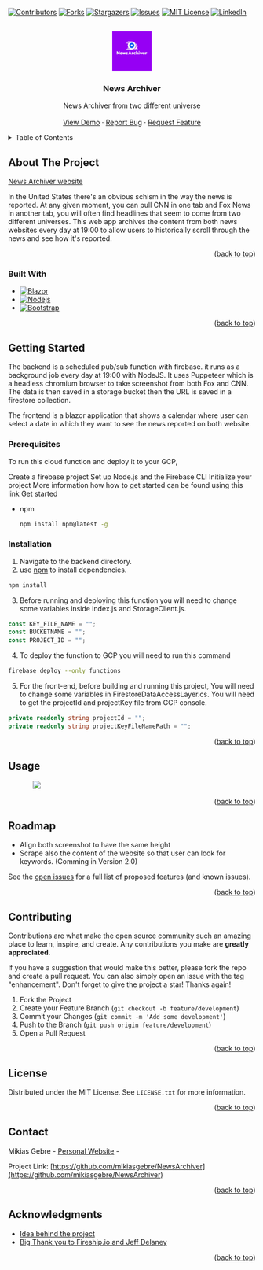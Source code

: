 <a name="readme-top"></a>

[![Contributors][contributors-shield]][contributors-url]
[![Forks][forks-shield]][forks-url]
[![Stargazers][stars-shield]][stars-url]
[![Issues][issues-shield]][issues-url]
[![MIT License][license-shield]][license-url]
[![LinkedIn][linkedin-shield]][linkedin-url]

<!-- PROJECT LOGO -->
<br />
<div align="center">
  <a href="https://github.com/mikiasgebre/NewsArchiver">
    <img src="img/newsarchiverlogo.png" alt="Logo" width="80" height="80">
  </a>

<h3 align="center">News Archiver</h3>

  <p align="center">
    News Archiver from two different universe
    <br />
    <br />
    <a href="https://github.com/mikiasgebre/NewsArchiver">View Demo</a>
    ·
    <a href="https://github.com/mikiasgebre/NewsArchiver/issues">Report Bug</a>
    ·
    <a href="https://github.com/mikiasgebre/NewsArchiver/issues">Request Feature</a>
  </p>
</div>

<!-- TABLE OF CONTENTS -->
<details>
  <summary>Table of Contents</summary>
  <ol>
    <li>
      <a href="#about-the-project">About The Project</a>
      <ul>
        <li><a href="#built-with">Built With</a></li>
      </ul>
    </li>
    <li>
      <a href="#getting-started">Getting Started</a>
      <ul>
        <li><a href="#prerequisites">Prerequisites</a></li>
        <li><a href="#installation">Installation</a></li>
      </ul>
    </li>
    <li><a href="#usage">Usage</a></li>
    <li><a href="#roadmap">Roadmap</a></li>
    <li><linkedin_usernamea href="#contributing">Contributing</a></li>
    <li><a href="#license">License</a></li>
    <li><a href="#contact">Contact</a></li>
    <li><a href="#acknowledgments">Acknowledgments</a></li>
  </ol>
</details>

<!-- ABOUT THE PROJECT -->

## About The Project

[News Archiver website](https://dataaggregatorcnf.azurewebsites.net/)

In the United States there's an obvious schism in the way the news is reported. At any given moment, you can pull CNN in one tab and Fox News in another tab, you will often find headlines that seem to come from two different universes. This web app archives the content from both news websites every day at 19:00 to allow users to historically scroll through the news and see how it's reported.

<p align="right">(<a href="#readme-top">back to top</a>)</p>

### Built With

- [![Blazor][blazor.com]][blazor-url]
- [![Nodejs][node.com]][node-url]
- [![Bootstrap][bootstrap.com]][bootstrap-url]

<p align="right">(<a href="#readme-top">back to top</a>)</p>

<!-- GETTING STARTED -->

## Getting Started

The backend is a scheduled pub/sub function with firebase. it runs as a background job every day at 19:00 with NodeJS. It uses Puppeteer which is a headless chromium browser to take screenshot from both Fox and CNN. The data is then saved in a storage bucket then the URL is saved in a firestore collection.

The frontend is a blazor application that shows a calendar where user can select a date in which they want to see the news reported on both website.

### Prerequisites

To run this cloud function and deploy it to your GCP,

Create a firebase project
Set up Node.js and the Firebase CLI
Initialize your project
More information how how to get started can be found using this link Get started

- npm
  ```sh
  npm install npm@latest -g
  ```

### Installation

1. Navigate to the backend directory.
2. use [npm](https://docs.npmjs.com/getting-started) to install dependencies.

```bash
npm install
```

3. Before running and deploying this function you will need to change some variables inside index.js and StorageClient.js.

```javascript
const KEY_FILE_NAME = "";
const BUCKETNAME = "";
const PROJECT_ID = "";
```

4. To deploy the function to GCP you will need to run this command

```bash
firebase deploy --only functions
```

5. For the front-end, before building and running this project, You will need to change some variables in FirestoreDataAccessLayer.cs. You will need to get the projectId and projectKey file from GCP console.

```C#
private readonly string projectId = "";
private readonly string projectKeyFileNamePath = "";
```

<p align="right">(<a href="#readme-top">back to top</a>)</p>

<!-- USAGE EXAMPLES -->

## Usage

<img src="img/screen_record.gif" style="margin-left:50px" />

<p align="right">(<a href="#readme-top">back to top</a>)</p>

<!-- ROADMAP -->

## Roadmap

- Align both screenshot to have the same height
- Scrape also the content of the website so that user can look for keywords. (Comming in Version 2.0)

See the [open issues](https://github.com/mikiasgebre/NewsArchiver/issues) for a full list of proposed features (and known issues).

<p align="right">(<a href="#readme-top">back to top</a>)</p>

<!-- CONTRIBUTING -->

## Contributing

Contributions are what make the open source community such an amazing place to learn, inspire, and create. Any contributions you make are **greatly appreciated**.

If you have a suggestion that would make this better, please fork the repo and create a pull request. You can also simply open an issue with the tag "enhancement".
Don't forget to give the project a star! Thanks again!

1. Fork the Project
2. Create your Feature Branch (`git checkout -b feature/development`)
3. Commit your Changes (`git commit -m 'Add some development'`)
4. Push to the Branch (`git push origin feature/development`)
5. Open a Pull Request

<p align="right">(<a href="#readme-top">back to top</a>)</p>

<!-- LICENSE -->

## License

Distributed under the MIT License. See `LICENSE.txt` for more information.

<p align="right">(<a href="#readme-top">back to top</a>)</p>

<!-- CONTACT -->

## Contact

Mikias Gebre - [Personal Website](https://mikiasgebre.github.io/) -

Project Link: [https://github.com/mikiasgebre/NewsArchiver](https://github.com/mikiasgebre/NewsArchiver)

<p align="right">(<a href="#readme-top">back to top</a>)</p>

<!-- ACKNOWLEDGMENTS -->

## Acknowledgments

- [Idea behind the project](https://www.youtube.com/watch?v=JTOJsU3FSD8&list=WL&index=5&t=56s&ab_channel=Fireship)
- [Big Thank you to Fireship.io and Jeff Delaney](https://www.youtube.com/@Fireship/featured)

<p align="right">(<a href="#readme-top">back to top</a>)</p>

<!-- MARKDOWN LINKS & IMAGES -->
<!-- https://www.markdownguide.org/basic-syntax/#reference-style-links -->

[contributors-shield]: https://img.shields.io/github/contributors/mikiasgebre/NewsArchiver.svg?style=for-the-badge
[contributors-url]: https://github.com/mikiasgebre/NewsArchiver/graphs/contributors
[forks-shield]: https://img.shields.io/github/forks/mikiasgebre/NewsArchiver.svg?style=for-the-badge
[forks-url]: https://github.com/mikiasgebre/NewsArchiver/network/members
[stars-shield]: https://img.shields.io/github/stars/mikiasgebre/NewsArchiver.svg?style=for-the-badge
[stars-url]: https://github.com/mikiasgebre/newsarchiver/stargazers
[issues-shield]: https://img.shields.io/github/issues/mikiasgebre/NewsArchiver.svg?style=for-the-badge
[issues-url]: https://img.shields.io/github/issues/mikiasgebre/newsarchiver.svg?style=for-the-badge
[license-shield]: https://img.shields.io/github/license/mikiasgebre/NewsArchiver.svg?style=for-the-badge
[license-url]: https://github.com/mikiasgebre/NewsArchiver/blob/main/LICENSE.txt
[linkedin-shield]: https://img.shields.io/badge/-LinkedIn-black.svg?style=for-the-badge&logo=linkedin&colorB=555
[linkedin-url]: https://www.linkedin.com/in/mikias-gebre-015225b4/
[product-screenshot]: images/screenshot.png
[node.com]: https://camo.githubusercontent.com/faec9d89bd2c7d47b91d988dcd0f27011c27e8191d45836cfa36bf2b3c2a92bd/68747470733a2f2f696d672e736869656c64732e696f2f7374617469632f76313f7374796c653d666f722d7468652d6261646765266d6573736167653d4e6f64652e6a7326636f6c6f723d333339393333266c6f676f3d4e6f64652e6a73266c6f676f436f6c6f723d464646464646266c6162656c3d
[node-url]: https://nodejs.org/en/
[bootstrap.com]: https://img.shields.io/badge/Bootstrap-563D7C?style=for-the-badge&logo=bootstrap&logoColor=white
[bootstrap-url]: https://getbootstrap.com
[blazor-url]: https://dotnet.microsoft.com/en-us/apps/aspnet/web-apps/blazor
[blazor.com]: https://camo.githubusercontent.com/c8b610b9cf2320754d67c7e2e403569591e5baff7d4184ce75fbf94b49765f23/68747470733a2f2f696d672e736869656c64732e696f2f7374617469632f76313f7374796c653d666f722d7468652d6261646765266d6573736167653d426c617a6f7226636f6c6f723d353132424434266c6f676f3d426c617a6f72266c6f676f436f6c6f723d464646464646266c6162656c3d
